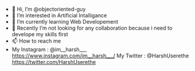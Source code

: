 - 👋 Hi, I’m @objectoriented-guy
- 👀 I’m interested in Artificial Intalligance
- 🌱 I’m currently learning Web Developement
- 💞️ Recently I’m not looking for any collaboration because i need to develope my skills first
- 📫 How to reach me 
-  My Instagram : @im__harsh___ https://www.instagram.com/im__harsh___/
   My Twitter : @HarshUserethe https://twitter.com/HarshUserethe

<!---
objectoriented-guy/objectoriented-guy is a ✨ special ✨ repository because its `README.md` (this file) appears on your GitHub profile.
You can click the Preview link to take a look at your changes.
--->
